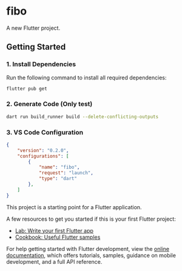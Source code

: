 # fibo

A new Flutter project.

## Getting Started

### 1. Install Dependencies
Run the following command to install all required dependencies:
```bash
flutter pub get
```

### 2. Generate Code (Only test)
```bash
dart run build_runner build --delete-conflicting-outputs   
```

### 3. VS Code Configuration
```json
{
    "version": "0.2.0",
    "configurations": [
        {
            "name": "fibo",
            "request": "launch",
            "type": "dart"
        },
    ]
}
```

This project is a starting point for a Flutter application.

A few resources to get you started if this is your first Flutter project:

- [Lab: Write your first Flutter app](https://docs.flutter.dev/get-started/codelab)
- [Cookbook: Useful Flutter samples](https://docs.flutter.dev/cookbook)

For help getting started with Flutter development, view the
[online documentation](https://docs.flutter.dev/), which offers tutorials,
samples, guidance on mobile development, and a full API reference.
